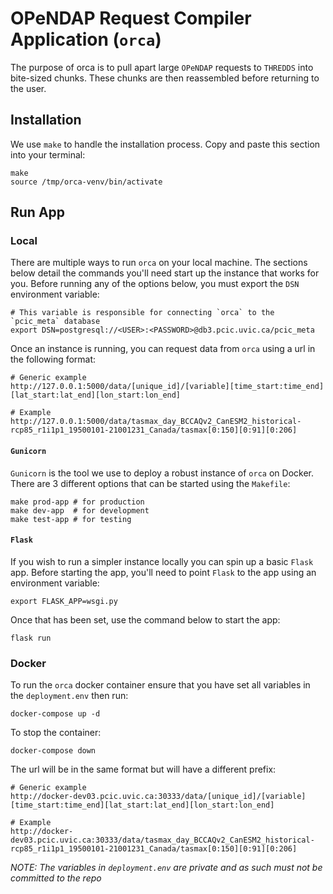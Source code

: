 # OPeNDAP Request Compiler Application (`orca`)

The purpose of orca is to pull apart large `OPeNDAP` requests to `THREDDS` into bite-sized chunks. These chunks are then reassembled before returning to the user.

## Installation
We use `make` to handle the installation process. Copy and paste this section into your terminal:
```
make
source /tmp/orca-venv/bin/activate
```

## Run App
### Local
There are multiple ways to run `orca` on your local machine. The sections below detail the commands you'll need start up the instance that works for you. Before running any of the options below, you must export the `DSN` environment variable:
```
# This variable is responsible for connecting `orca` to the `pcic_meta` database
export DSN=postgresql://<USER>:<PASSWORD>@db3.pcic.uvic.ca/pcic_meta
```

Once an instance is running, you can request data from `orca` using a url in the following format:
```
# Generic example
http://127.0.0.1:5000/data/[unique_id]/[variable][time_start:time_end][lat_start:lat_end][lon_start:lon_end]

# Example
http://127.0.0.1:5000/data/tasmax_day_BCCAQv2_CanESM2_historical-rcp85_r1i1p1_19500101-21001231_Canada/tasmax[0:150][0:91][0:206]
```

#### `Gunicorn`
`Gunicorn` is the tool we use to deploy a robust instance of `orca` on Docker. There are 3 different options that can be started using the `Makefile`:
```
make prod-app # for production
make dev-app  # for development
make test-app # for testing
```

#### `Flask`
If you wish to run a simpler instance locally you can spin up a basic `Flask` app. Before starting the app, you'll need to point `Flask` to the app using an environment variable:
```
export FLASK_APP=wsgi.py
```

Once that has been set, use the command below to start the app:
```
flask run
```

### Docker
To run the `orca` docker container ensure that you have set all variables in the `deployment.env` then run:
```
docker-compose up -d
```
To stop the container:
```
docker-compose down
```

The url will be in the same format but will have a different prefix:
```
# Generic example
http://docker-dev03.pcic.uvic.ca:30333/data/[unique_id]/[variable][time_start:time_end][lat_start:lat_end][lon_start:lon_end]

# Example
http://docker-dev03.pcic.uvic.ca:30333/data/tasmax_day_BCCAQv2_CanESM2_historical-rcp85_r1i1p1_19500101-21001231_Canada/tasmax[0:150][0:91][0:206]
```

*NOTE: The variables in `deployment.env` are private and as such must not be committed to the repo*
